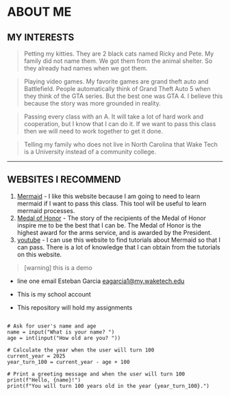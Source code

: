 # ABOUT ME
## MY INTERESTS
> Petting my kitties. They are 2 black cats named Ricky and Pete. My family did not name them. We got them from the animal shelter. So they already had names when we got them.

> Playing video games. My favorite games are grand theft auto and Battlefield. People automatically think of Grand Theft Auto 5 when they think of the GTA series. But the best one was GTA 4. I believe this because the story was more grounded in reality.

> Passing every class with an A. It will take a lot of hard work and cooperation, but I know that I can do it. If we want to pass this class then we will need to work together to get it done.

> Telling my family who does not live in North Carolina that Wake Tech is a University instead of a community college. 

---

## WEBSITES I RECOMMEND
1. [Mermaid](https://mermaid.js.org/) - I like this website because I am going to need to learn mermaid if I want to pass this class. This tool will be useful to learn mermaid processes.
2. [Medal of Honor](https://www.cmohs.org/) - The story of the recipients of the Medal of Honor inspire me to be the best that I can be. The Medal of Honor is the highest award for the arms service, and is awarded by the President.
3. [youtube](https://www.youtube.com/) - I can use this website to find tutorials about Mermaid so that I can pass. There is a lot of knowledge that I can obtain from the tutorials on this website.




> [warning]
> this is a demo
- line one email
Esteban Garcia eagarcia1@my.waketech.edu
- This is my school account

- This repository will hold my assignments
```python# Simple Python program to greet the user and calculate when they'll turn 100

# Ask for user's name and age
name = input("What is your name? ")
age = int(input("How old are you? "))

# Calculate the year when the user will turn 100
current_year = 2025
year_turn_100 = current_year - age + 100

# Print a greeting message and when the user will turn 100
print(f"Hello, {name}!")
print(f"You will turn 100 years old in the year {year_turn_100}.")



